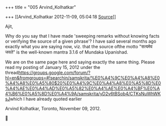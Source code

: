 +++
title = "005 Arvind_Kolhatkar"

+++
[[Arvind_Kolhatkar	2012-11-09, 05:04:18 [Source](https://groups.google.com/g/samskrita/c/l9pAWao_dz8)]]



Ajit,

  

Why do you say that I have made 'sweeping remarks without knowing facts or verifying the source of a given phrase'?  I have said several months ago exactly what you are saying now, viz. that the source ofthe motto "सत्यमेव जयते" is the well-known mantra 3.1.6 of Mundaka Upanishad. 

  

We are on the same page here and saying exactly the same thing. Please read my posting of January 15, 2012 under the thread<https://groups.google.com/forum/?hl=en&fromgroups=#!searchin/samskrita/%E0%A4%9C%E0%A4%A8%E0%A4%A8%E0%A5%80$20%E0%A4%9C%E0%A4%A8%E0%A5%8D%E0%A4%AE%E0%A4%AD%E0%A5%82%E0%A4%AE%E0%A4%BF%E0%A4%B6%E0%A5%8D%E0%A4%9A/samskrita/yD2v6tBSob4/CTKsNuWhWKsJ>which I have already quoted earlier

  

Arvind Kolhatkar, Toronto, November 09, 2012.



